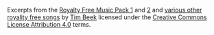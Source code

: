 Excerpts from the [Royalty Free Music Pack 1](https://timbeek.itch.io/royalty-free-music-pack/) and [2](https://timbeek.itch.io/royalty-free-music-pack-volume-2/) and [various other royality free songs](https://timbeek.com/royalty-free-music/) by [Tim Beek](https://timbeek.com/) licensed under the [Creative Commons License Attribution 4.0](https://creativecommons.org/licenses/by/4.0/) terms.
